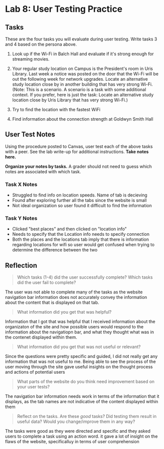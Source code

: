 # Lab 8: User Testing Practice

## Tasks

These are the four tasks you will evaluate during user testing. Write tasks 3 and 4 based on the persona above.

1. Look up if the Wi-Fi in Balch Hall and evaluate if it's strong enough for streaming movies.

2. Your regular study location on Campus is the President's room in Uris Library. Last week a notice was posted on the door that the Wi-Fi will be out the following week for network upgrades. Locate an alternative study location close by in another building that has very strong Wi-Fi. (Note: This is a scenario. A scenario is a task with some additional context. If you prefer, here is just the task: Locate an alternative study location close by Uris Library that has very strong Wi-Fi.)

3. Try to find the location with the fastest WiFi

4. Find information about the connection strength at Goldwyn Smith Hall


## User Test Notes

Using the procedure posted to Canvas, user test each of the above tasks with a peer. See the lab write-up for additional instructions. **Take notes here.**

**Organize your notes by tasks.** A grader should not need to guess which notes are associated with which task.

### Task X Notes

- Struggled to find info on location speeds. Name of tab is decieving
- Found after exploring further all the tabs since the website is small
- Not ideal organization so user found it difficult to find the information

### Task Y Notes

- Clicked "best places" and then clicked on "location info"
- Needs to specify that the Location info needs to specify connection
- Both the places and the locations tab imply that there is information regarding locations for wifi so user would get confused when trying to determine the difference between the two


## Reflection

> Which tasks (1-4) did the user successfully complete? Which tasks did the user fail to complete?

The user was not able to complete many of the tasks as the website navigation bar information does not accurately convey the information about the content that is displayed on that tab.


> What information did you get that was helpful?

Information that I got that was helpful that I received information about the organizaton of the site and how possible users would respond to the information about the navigatiopn bar, and what they thought what was in the contenet displayed within them.


> What information did you get that was not useful or relevant?

Since the questions were pretty specific and guided, I did not really get any information that was not useful to me. Being able to see the process of the user moving through the site gave useful insights on the thought process and actions of potential users


> What parts of the website do you think need improvement based on your user tests?

The navigation bar information needs work in terms of the information that it displays, as the tab names are not indicative of the content displayed within them


> Reflect on the tasks. Are these _good_ tasks? Did testing them result in useful data? Would you change/improve them in any way?

The tasks were good as they were directed and specific and they asked users to complete a task using an action word. it gave a lot of insight on the flaws of the website, specificalluy in terms of user comprehension
